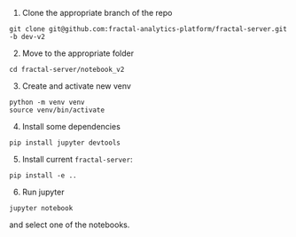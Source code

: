 1. Clone the appropriate branch of the repo
```
git clone git@github.com:fractal-analytics-platform/fractal-server.git -b dev-v2
```

2. Move to the appropriate folder
```
cd fractal-server/notebook_v2
```

3. Create and activate new venv
```
python -m venv venv
source venv/bin/activate
```

4. Install some dependencies
```
pip install jupyter devtools
```

5. Install current `fractal-server`:
```
pip install -e ..
```

6. Run jupyter
```
jupyter notebook
```
and select one of the notebooks.
